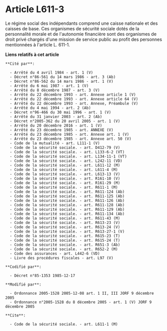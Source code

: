 # Article L611-3

Le régime social des indépendants comprend une caisse nationale et des caisses de base. Ces organismes de sécurité sociale
dotés de la personnalité morale et de l'autonomie financière sont des organismes de droit privé chargés d'une mission de
service public au profit des personnes mentionnées à l'article L. 611-1.

**Liens relatifs à cet article**

	**Cité par**:

	  - Arrêté du 4 avril 1984 - art. 1 (V)
	  - Décret n°86-561 du 14 mars 1986 - art. 3 (Ab)
	  - Décret n°86-562 du 14 mars 1986 - art. 1 (V)
	  - Arrêté du 6 mai 1987 - art. 1 (V)
	  - Arrêté du 8 décembre 1987 - art. 3 (V)
	  - Arrêté du 22 décembre 1993 - art. Annexe article 1 (V)
	  - Arrêté du 22 décembre 1993 - art. Annexe article 64 (V)
	  - Arrêté du 22 décembre 1993 - art. Annexe, Préambule (V)
	  - Arrêté du 4 mai 1994 - art. 2 (Ab)
	  - Décret n°96-466 du 30 mai 1996 - art. 1 (V)
	  - Arrêté du 31 janvier 2003 - art. 2 (Ab)
	  - Décret n°2005-362 du 20 avril 2005 - art. 1 (V)
	  - Arrêté du 20 décembre 2016 - art. 1 (V)
	  - Arrêté du 23 décembre 1985 - art. ANNEXE (V)
	  - Arrêté du 23 décembre 1985 - art. Annexe art. 1 (V)
	  - Arrêté du 23 décembre 1985 - art. Annexe art. 50 (V)
	  - Code de la mutualité - art. L111-1 (V)
	  - Code de la sécurité sociale. - art. D412-79 (V)
	  - Code de la sécurité sociale. - art. L133-6-2 (VT)
	  - Code de la sécurité sociale. - art. L134-11-1 (VT)
	  - Code de la sécurité sociale. - art. L242-11 (VD)
	  - Code de la sécurité sociale. - art. L611-12 (M)
	  - Code de la sécurité sociale. - art. L611-4 (M)
	  - Code de la sécurité sociale. - art. L613-13 (V)
	  - Code de la sécurité sociale. - art. R161-10 (V)
	  - Code de la sécurité sociale. - art. R161-29 (M)
	  - Code de la sécurité sociale. - art. R611-1 (M)
	  - Code de la sécurité sociale. - art. R611-124 (Ab)
	  - Code de la sécurité sociale. - art. R611-125 (Ab)
	  - Code de la sécurité sociale. - art. R611-126 (Ab)
	  - Code de la sécurité sociale. - art. R611-128 (Ab)
	  - Code de la sécurité sociale. - art. R611-129 (Ab)
	  - Code de la sécurité sociale. - art. R611-134 (Ab)
	  - Code de la sécurité sociale. - art. R611-43 (M)
	  - Code de la sécurité sociale. - art. R613-23 (V)
	  - Code de la sécurité sociale. - art. R613-24 (V)
	  - Code de la sécurité sociale. - art. R613-27-1 (V)
	  - Code de la sécurité sociale. - art. R615-23 (T)
	  - Code de la sécurité sociale. - art. R615-24 (T)
	  - Code de la sécurité sociale. - art. R651-3 (Ab)
	  - Code de la sécurité sociale. - art. R652-2 (M)
	  - Code des assurances - art. L442-6 (VD)
	  - Livre des procédures fiscales - art. L97 (V)

	**Codifié par**:

	  - Décret n°85-1353 1985-12-17

	**Modifié par**:

	  - Ordonnance 2005-1528 2005-12-08 art. 1 II, III JORF 9 décembre 2005
	  - Ordonnance n°2005-1528 du 8 décembre 2005 - art. 1 (V) JORF 9 décembre 2005

	**Cite**:

	  - Code de la sécurité sociale. - art. L611-1 (M)
